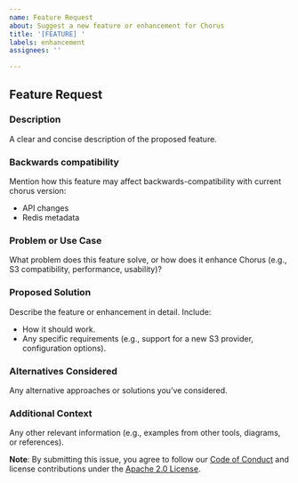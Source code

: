 ```yaml
---
name: Feature Request
about: Suggest a new feature or enhancement for Chorus
title: '[FEATURE] '
labels: enhancement
assignees: ''

---
```


## Feature Request

### Description
A clear and concise description of the proposed feature.

### Backwards compatibility
Mention how this feature may affect backwards-compatibility with current chorus version:
- API changes
- Redis metadata

### Problem or Use Case
What problem does this feature solve, or how does it enhance Chorus (e.g., S3 compatibility, performance, usability)?

### Proposed Solution
Describe the feature or enhancement in detail. Include:
- How it should work.
- Any specific requirements (e.g., support for a new S3 provider, configuration options).

### Alternatives Considered
Any alternative approaches or solutions you’ve considered.

### Additional Context
Any other relevant information (e.g., examples from other tools, diagrams, or references).

**Note**: By submitting this issue, you agree to follow our [Code of Conduct](CODE_OF_CONDUCT.md) and license contributions under the [Apache 2.0 License](LICENSE).
